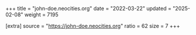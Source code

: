 +++
title = "john-doe.neocities.org"
date = "2022-03-22"
updated = "2025-02-08"
weight = 7195

[extra]
source = "https://john-doe.neocities.org"
ratio = 62
size = 7
+++
